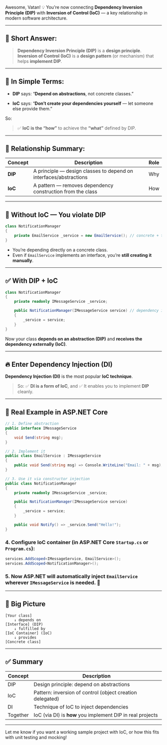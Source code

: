 Awesome, Vatan! 💡
You're now connecting **Dependency Inversion Principle (DIP)** with **Inversion of Control (IoC)** — a key relationship in modern software architecture.

---

## 🧠 Short Answer:

> **Dependency Inversion Principle (DIP)** is a **design principle**.
> **Inversion of Control (IoC)** is a **design pattern** (or mechanism) that helps **implement DIP**.

---

## 🎯 In Simple Terms:

* **DIP** says:
  “**Depend on abstractions**, not concrete classes.”

* **IoC** says:
  “**Don’t create your dependencies yourself** — let someone else provide them.”

So:

> ✅ **IoC is the “how”** to achieve the **“what”** defined by DIP.

---

## 🔗 Relationship Summary:

| Concept | Description                                                       | Role |
| ------- | ----------------------------------------------------------------- | ---- |
| **DIP** | A principle — design classes to depend on interfaces/abstractions | Why  |
| **IoC** | A pattern — removes dependency construction from the class        | How  |

---

## 🔧 Without IoC — You violate DIP

```csharp
class NotificationManager
{
    private EmailService _service = new EmailService(); // concrete + tightly coupled ❌
}
```

* You’re depending directly on a concrete class.
* Even if `EmailService` implements an interface, you’re **still creating it manually**.

---

## ✅ With DIP + IoC

```csharp
class NotificationManager
{
    private readonly IMessageService _service;

    public NotificationManager(IMessageService service) // dependency is injected
    {
        _service = service;
    }
}
```

Now your class **depends on an abstraction (DIP)**
and **receives the dependency externally (IoC)**.

---

## 🔥 Enter Dependency Injection (DI)

**Dependency Injection (DI)** is the most popular **IoC technique**.

> So:
> ✅ **DI is a form of IoC**, and
> ✅ It enables you to implement **DIP** cleanly.

---

## 🧪 Real Example in ASP.NET Core

```csharp
// 1. Define abstraction
public interface IMessageService
{
    void Send(string msg);
}

// 2. Implement it
public class EmailService : IMessageService
{
    public void Send(string msg) => Console.WriteLine("Email: " + msg);
}

// 3. Use it via constructor injection
public class NotificationManager
{
    private readonly IMessageService _service;

    public NotificationManager(IMessageService service)
    {
        _service = service;
    }

    public void Notify() => _service.Send("Hello!");
}
```

### 4. Configure IoC container (in ASP.NET Core `Startup.cs` or `Program.cs`):

```csharp
services.AddScoped<IMessageService, EmailService>();
services.AddScoped<NotificationManager>();
```

### 5. Now ASP.NET will automatically **inject** `EmailService` wherever `IMessageService` is needed. 🔄

---

## 🧠 Big Picture

```text
[Your class]
    ↓ depends on
[Interface] (DIP)
    ↓ fulfilled by
[IoC Container] (IoC)
    ↓ provides
[Concrete class]
```

---

## ✅ Summary

| Concept  | Description                                                |
| -------- | ---------------------------------------------------------- |
| DIP      | Design principle: depend on abstractions                   |
| IoC      | Pattern: inversion of control (object creation delegated)  |
| DI       | Technique of IoC to inject dependencies                    |
| Together | IoC (via DI) is **how** you implement DIP in real projects |

---

Let me know if you want a working sample project with IoC, or how this fits with unit testing and mocking!
